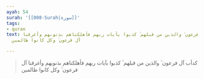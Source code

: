 ```yaml
---
ayah: 54
surah: '[[008-Surah|سورة]]'
tags:
- quran
text: كدأب آل فرعون ۙ والذين من قبلهم ۚ كذبوا بآيات ربهم فأهلكناهم بذنوبهم وأغرقنا
  آل فرعون ۚ وكل كانوا ظالمين

---
```

> كدأب آل فرعون ۙ والذين من قبلهم ۚ كذبوا بآيات ربهم فأهلكناهم بذنوبهم وأغرقنا آل فرعون ۚ وكل كانوا ظالمين
